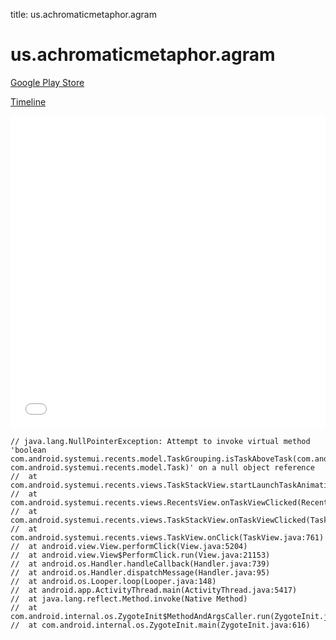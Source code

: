 title: us.achromaticmetaphor.agram

# us.achromaticmetaphor.agram

[Google Play Store](https://play.google.com/store/apps/details?id=us.achromaticmetaphor.agram)

[Timeline](./vis-timeline.html)

<iframe src="./vis-timeline.html" width="100%" height="500px" style="border:none;"></iframe>

```
// java.lang.NullPointerException: Attempt to invoke virtual method 'boolean com.android.systemui.recents.model.TaskGrouping.isTaskAboveTask(com.android.systemui.recents.model.Task, com.android.systemui.recents.model.Task)' on a null object reference
// 	at com.android.systemui.recents.views.TaskStackView.startLaunchTaskAnimation(TaskStackView.java:1009)
// 	at com.android.systemui.recents.views.RecentsView.onTaskViewClicked(RecentsView.java:619)
// 	at com.android.systemui.recents.views.TaskStackView.onTaskViewClicked(TaskStackView.java:1380)
// 	at com.android.systemui.recents.views.TaskView.onClick(TaskView.java:761)
// 	at android.view.View.performClick(View.java:5204)
// 	at android.view.View$PerformClick.run(View.java:21153)
// 	at android.os.Handler.handleCallback(Handler.java:739)
// 	at android.os.Handler.dispatchMessage(Handler.java:95)
// 	at android.os.Looper.loop(Looper.java:148)
// 	at android.app.ActivityThread.main(ActivityThread.java:5417)
// 	at java.lang.reflect.Method.invoke(Native Method)
// 	at com.android.internal.os.ZygoteInit$MethodAndArgsCaller.run(ZygoteInit.java:726)
// 	at com.android.internal.os.ZygoteInit.main(ZygoteInit.java:616)

```



